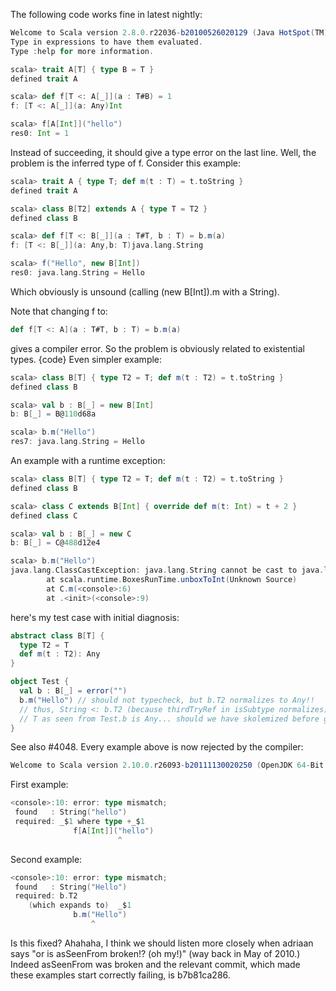 The following code works fine in latest nightly:
```scala
Welcome to Scala version 2.8.0.r22036-b20100526020129 (Java HotSpot(TM) Client VM, Java 1.6.0_18).
Type in expressions to have them evaluated.
Type :help for more information.

scala> trait A[T] { type B = T }
defined trait A

scala> def f[T <: A[_]](a : T#B) = 1
f: [T <: A[_]](a: Any)Int

scala> f[A[Int]]("hello")
res0: Int = 1
```
Instead of succeeding, it should give a type error on the last line.
Well, the problem is the inferred type of f. Consider this example:
```scala
scala> trait A { type T; def m(t : T) = t.toString }
defined trait A

scala> class B[T2] extends A { type T = T2 }
defined class B

scala> def f[T <: B[_]](a : T#T, b : T) = b.m(a)
f: [T <: B[_]](a: Any,b: T)java.lang.String

scala> f("Hello", new B[Int])
res0: java.lang.String = Hello
```
Which obviously is unsound (calling (new B[Int]).m with a String).

Note that changing f to:
```scala
def f[T <: A](a : T#T, b : T) = b.m(a)
```
gives a compiler error. So the problem is obviously related to existential types.
{code}
Even simpler example:
```scala
scala> class B[T] { type T2 = T; def m(t : T2) = t.toString }
defined class B

scala> val b : B[_] = new B[Int]
b: B[_] = B@110d68a

scala> b.m("Hello")
res7: java.lang.String = Hello
```
An example with a runtime exception:

```scala
scala> class B[T] { type T2 = T; def m(t : T2) = t.toString }
defined class B

scala> class C extends B[Int] { override def m(t: Int) = t + 2 }
defined class C

scala> val b : B[_] = new C                                     
b: B[_] = C@488d12e4

scala> b.m("Hello")                                             
java.lang.ClassCastException: java.lang.String cannot be cast to java.lang.Integer
        at scala.runtime.BoxesRunTime.unboxToInt(Unknown Source)
        at C.m(<console>:6)
        at .<init>(<console>:9)
```
here's my test case with initial diagnosis:

```scala
abstract class B[T] {
  type T2 = T
  def m(t : T2): Any
}

object Test {
  val b : B[_] = error("")
  b.m("Hello") // should not typecheck, but b.T2 normalizes to Any!! 
  // thus, String <: b.T2 (because thirdTryRef in isSubtype normalizes)
  // T as seen from Test.b is Any... should we have skolemized before getting here, or is asSeenFrom broken!? (oh my!)
}
```
See also #4048.
Every example above is now rejected by the compiler:

```scala
Welcome to Scala version 2.10.0.r26093-b20111130020250 (OpenJDK 64-Bit Server VM, Java 1.7.0_147-icedtea).
```

First example:
```scala
<console>:10: error: type mismatch;
 found   : String("hello")
 required: _$1 where type +_$1
              f[A[Int]]("hello")
                        ^
```

Second example:
```scala
<console>:10: error: type mismatch;
 found   : String("Hello")
 required: b.T2
    (which expands to)  _$1
              b.m("Hello")
                  ^
```

Is this fixed?
Ahahaha, I think we should listen more closely when adriaan says "or is asSeenFrom broken!? (oh my!)" (way back in May of 2010.) Indeed asSeenFrom was broken and the relevant commit, which made these examples start correctly failing, is b7b81ca286.
